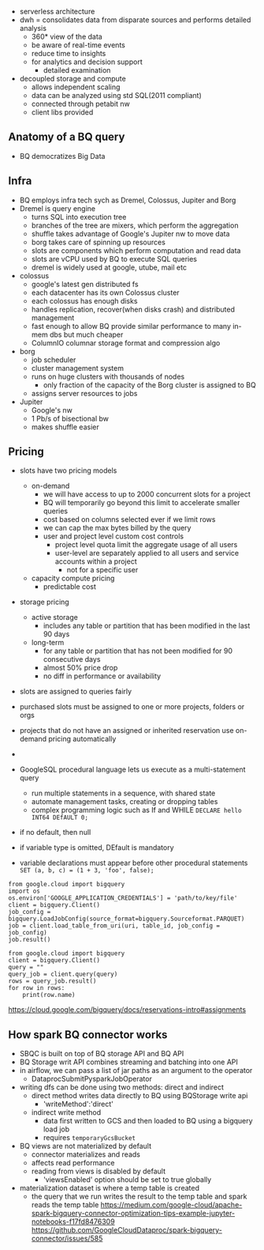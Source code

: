 
- serverless architecture
- dwh = consolidates data from disparate sources and performs detailed analysis
	- 360* view of the data
	- be aware of real-time events
	- reduce time to insights
	- for analytics and decision support
		- detailed examination
- decoupled storage and compute
	- allows independent scaling
	- data can be analyzed using std SQL(2011 compliant)
	- connected through petabit nw
	- client libs provided

## Anatomy of a BQ query
- BQ democratizes Big Data
## Infra
- BQ employs infra tech sych as Dremel, Colossus, Jupiter and Borg
- Dremel is query engine
	- turns SQL into execution tree
	- branches of the tree are mixers, which perform the aggregation
	- shuffle takes advantage of Google's Jupiter nw to move data
	- borg takes care of spinning up resources
	- slots are components which perform computation and read data
	- slots are vCPU used by BQ to execute SQL queries
	- dremel is widely used at google, utube, mail etc
- colossus
	- google's latest gen distributed fs
	- each datacenter has its own Colossus cluster
	- each colossus has enough disks
	- handles replication, recover(when disks crash) and distributed management
	- fast enough to allow BQ provide similar performance to many in-mem dbs but much cheaper
	- ColumnIO columnar storage format and compression algo
- borg
	- job scheduler
	- cluster management system
	- runs on huge clusters with thousands of nodes
		- only fraction of the capacity of the Borg cluster is assigned to BQ
	- assigns server resources to jobs
- Jupiter
	- Google's nw
	- 1 Pb/s of bisectional bw
	- makes shuffle easier
## Pricing
- slots have two pricing models
	- on-demand
		- we will have access to up to 2000 concurrent slots for a project
		- BQ will temporarily go beyond this limit to accelerate smaller queries
		- cost based on columns selected ever if we limit rows
		- we can cap the max bytes billed by the query
		- user and project level custom cost controls
			- project level quota limit the aggregate usage of all users
			- user-level are separately applied to all users and service accounts within a project
				- not for a specific user
	- capacity compute pricing
		- predictable cost
- storage pricing
	- active storage
		- includes any table or partition that has been modified in the last 90 days
	- long-term
		- for any table or partition that has not been modified for 90 consecutive days
		- almost 50% price drop
		- no diff in performance or availability
- slots are assigned to queries fairly
- purchased slots must be assigned to one or more projects, folders or orgs
- projects that do not have an assigned or inherited reservation use on-demand pricing automatically
- 

- GoogleSQL procedural language lets us execute as a multi-statement query
	- run multiple statements in a sequence, with shared state
	- automate management tasks, creating or dropping tables
	- complex programming logic such as If and WHILE
`DECLARE hello INT64 DEfAULT 0;`
- if no default, then null
- if variable type is omitted, DEfault is mandatory
- variable declarations must appear before other procedural statements
`SET (a, b, c) = (1 + 3, 'foo', false);`

```
from google.cloud import bigquery
import os
os.environ['GOOGLE_APPLICATION_CREDENTIALS'] = 'path/to/key/file'
client = bigquery.Client()
job_config = bigquery.LoadJobConfig(source_format=bigquery.Sourceformat.PARQUET)
job = client.load_table_from_uri(uri, table_id, job_config = job_config)
job.result()
```

```
from google.cloud import bigquery
client = bigquery.Client()
query = ""
query_job = client.query(query)
rows = query_job.result()
for row in rows:
	print(row.name)
```
https://cloud.google.com/bigquery/docs/reservations-intro#assignments


## How spark BQ connector works
- SBQC is built on top of BQ storage API and BQ API
- BQ Storage writ API combines streaming and batching into one API
- in airflow, we can pass a list of jar paths as an argument to the operator
	- DataprocSubmitPysparkJobOperator
- writing dfs can be done using two methods: direct and indirect
	- direct method writes data directly to BQ using BQStorage write api
		- 'writeMethod':'direct'
	- indirect write method
		- data first written to GCS and then loaded to BQ using a bigquery load job
		- requires `temporaryGcsBucket`
- BQ views are not materialized by default
	- connector materializes and reads
	- affects read performance
	- reading from views is disabled by default
		- 'viewsEnabled' option should be set to true globally
- materialization dataset is where a temp table is created
	- the query that we run writes the result to the temp table and spark reads the temp table
https://medium.com/google-cloud/apache-spark-bigquery-connector-optimization-tips-example-jupyter-notebooks-f17fd8476309
https://github.com/GoogleCloudDataproc/spark-bigquery-connector/issues/585